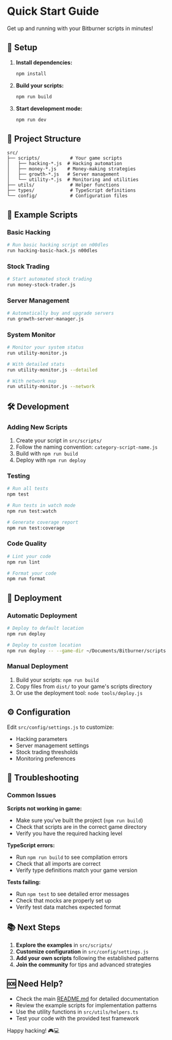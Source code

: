 # Quick Start Guide

Get up and running with your Bitburner scripts in minutes!

## 🚀 Setup

1. **Install dependencies:**
   ```bash
   npm install
   ```

2. **Build your scripts:**
   ```bash
   npm run build
   ```

3. **Start development mode:**
   ```bash
   npm run dev
   ```

## 📁 Project Structure

```
src/
├── scripts/           # Your game scripts
│   ├── hacking-*.js  # Hacking automation
│   ├── money-*.js    # Money-making strategies
│   ├── growth-*.js   # Server management
│   └── utility-*.js  # Monitoring and utilities
├── utils/             # Helper functions
├── types/             # TypeScript definitions
└── config/            # Configuration files
```

## 🎯 Example Scripts

### Basic Hacking
```bash
# Run basic hacking script on n00dles
run hacking-basic-hack.js n00dles
```

### Stock Trading
```bash
# Start automated stock trading
run money-stock-trader.js
```

### Server Management
```bash
# Automatically buy and upgrade servers
run growth-server-manager.js
```

### System Monitor
```bash
# Monitor your system status
run utility-monitor.js

# With detailed stats
run utility-monitor.js --detailed

# With network map
run utility-monitor.js --network
```

## 🛠️ Development

### Adding New Scripts
1. Create your script in `src/scripts/`
2. Follow the naming convention: `category-script-name.js`
3. Build with `npm run build`
4. Deploy with `npm run deploy`

### Testing
```bash
# Run all tests
npm test

# Run tests in watch mode
npm run test:watch

# Generate coverage report
npm run test:coverage
```

### Code Quality
```bash
# Lint your code
npm run lint

# Format your code
npm run format
```

## 🚀 Deployment

### Automatic Deployment
```bash
# Deploy to default location
npm run deploy

# Deploy to custom location
npm run deploy -- --game-dir ~/Documents/Bitburner/scripts
```

### Manual Deployment
1. Build your scripts: `npm run build`
2. Copy files from `dist/` to your game's scripts directory
3. Or use the deployment tool: `node tools/deploy.js`

## ⚙️ Configuration

Edit `src/config/settings.js` to customize:
- Hacking parameters
- Server management settings
- Stock trading thresholds
- Monitoring preferences

## 🔧 Troubleshooting

### Common Issues

**Scripts not working in game:**
- Make sure you've built the project (`npm run build`)
- Check that scripts are in the correct game directory
- Verify you have the required hacking level

**TypeScript errors:**
- Run `npm run build` to see compilation errors
- Check that all imports are correct
- Verify type definitions match your game version

**Tests failing:**
- Run `npm test` to see detailed error messages
- Check that mocks are properly set up
- Verify test data matches expected format

## 📚 Next Steps

1. **Explore the examples** in `src/scripts/`
2. **Customize configuration** in `src/config/settings.js`
3. **Add your own scripts** following the established patterns
4. **Join the community** for tips and advanced strategies

## 🆘 Need Help?

- Check the main [README.md](README.md) for detailed documentation
- Review the example scripts for implementation patterns
- Use the utility functions in `src/utils/helpers.ts`
- Test your code with the provided test framework

Happy hacking! 🎮💻
